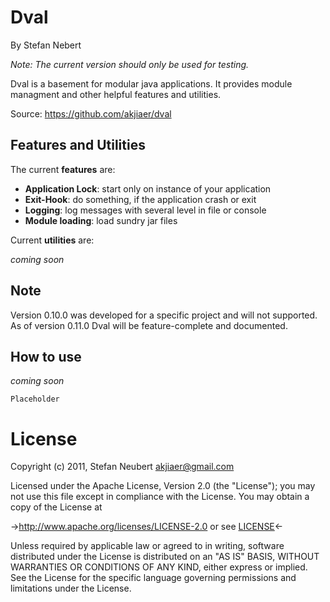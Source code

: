 Dval
====

By Stefan Nebert

*Note: The current version should only be used for testing.*

Dval is a basement for modular java applications. It provides module managment and other helpful features and utilities.

Source: <https://github.com/akjiaer/dval>

Features and Utilities
----------------------

The current **features** are:

* **Application Lock**: start only on instance of your application
* **Exit-Hook**: do something, if the application crash or exit
* **Logging**: log messages with several level in file or console
* **Module loading**: load sundry jar files

Current **utilities** are:

*coming soon*

Note
----

Version 0.10.0 was developed for a specific project and will not supported. As of version 0.11.0 Dval will be feature-complete and documented.

How to use
----------

*coming soon*

`Placeholder`

License
=======

Copyright (c) 2011, Stefan Neubert [<akjiaer@gmail.com>](akjiaer@gmail.com)

Licensed under the Apache License, Version 2.0 (the "License");
you may not use this file except in compliance with the License.
You may obtain a copy of the License at

  -><http://www.apache.org/licenses/LICENSE-2.0> or see [LICENSE](https://github.com/akjiaer/dval/raw/dev/LICENSE)<-

Unless required by applicable law or agreed to in writing, software
distributed under the License is distributed on an "AS IS" BASIS,
WITHOUT WARRANTIES OR CONDITIONS OF ANY KIND, either express or implied.
See the License for the specific language governing permissions and
limitations under the License.